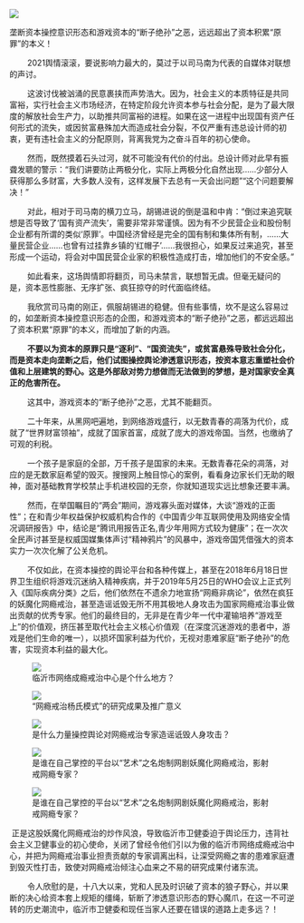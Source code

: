 <p><img src="https://github.com/ZjzMisaka/iaders/tree/master/img/2022/01/9a6df-0067hHJjly1gxp1bsv278j30dc07imxy.jpg"></p>
<div class="preface_v2">垄断资本操控意识形态和游戏资本的“断子绝孙”之恶，远远超出了资本积累“原罪”的本义！</div>
<p><span id="more-11033"></span></p>
<div class="WB_editor_iframe_new">
<p>​​&nbsp; &nbsp; &nbsp; &nbsp; 2021舆情滚滚，要说影响力最大的，莫过于以司马南为代表的自媒体对联想的声讨。</p>
<p>&nbsp; &nbsp; &nbsp; &nbsp; 这波讨伐被汹涌的民意裹挟而声势浩大。因为，社会主义的本质特征是共同富裕，实行社会主义市场经济，在特定阶段允许资本参与社会分配，是为了最大限度的解放社会生产力，以助推共同富裕的进程。如果在这一进程中出现国有资产任何形式的流失，或因贫富悬殊加大而造成社会分裂，不仅严重有违总设计师的初衷，更有违社会主义的分配原则，背离我党为之奋斗百年的初心使命。</p>
<p>&nbsp; &nbsp; &nbsp; &nbsp; 然而，既然摸着石头过河，就不可能没有代价的付出。总设计师对此早有振聋发聩的警示：“我们讲要防止两极分化，实际上两极分化自然出现……少部分人获得那么多财富，大多数人没有，这样发展下去总有一天会出问题”“这个问题要解决！”</p>
<p>&nbsp; &nbsp; &nbsp; &nbsp; 对此，相对于司马南的横刀立马，胡锡进说的倒是温和中肯：“倒过来追究联想是否导致了‘国有资产流失’，需要非常非常谨慎。因为有不少民营企业和股份制企业都有所谓的类似‘原罪’。中国经济曾经是完全的国有制和集体所有制，……大量民营企业……也曾有过挂靠乡镇的‘红帽子’……我很担心，如果反过来追究，甚至形成一个运动，将会对中国民营企业家的积极性造成打击，增加他们的不安全感。”</p>
<p>&nbsp; &nbsp; &nbsp; &nbsp; 如此看来，这场舆情即将翻页，司马未禁言，联想暂无虞。但毫无疑问的是，资本恶性膨胀、无序扩张、疯狂掠夺的时代面临终结。</p>
<p>&nbsp; &nbsp; &nbsp; &nbsp; 我欣赏司马南的刚正，佩服胡锡进的稳健。但有些事情，坎不是这么容易过的，如垄断资本操控意识形态的企图，和游戏资本的“断子绝孙”之恶，都远远超出了资本积累“原罪”的本义，而增加了新的内涵。</p>
<p>&nbsp; &nbsp; &nbsp; &nbsp;&nbsp;<strong>不要以为资本的原罪只是“逐利”、“国资流失”，或贫富悬殊导致社会分化，而是资本走向垄断之后，他们试图操控舆论渗透意识形态，按资本意志重塑社会价值和上层建筑的野心。这是外部敌对势力想做而无法做到的梦想，是对国家安全真正的危害所在。</strong></p>
<p>&nbsp; &nbsp; &nbsp; &nbsp; 这其中，游戏资本的“断子绝孙”之恶，尤其不能翻页。</p>
<p>&nbsp; &nbsp; &nbsp; &nbsp; 二十年来，从黑网吧遍地，到网络游戏盛行，以无数青春的凋落为代价，成就了“世界财富领袖”，成就了国家首富，成就了庞大的游戏帝国。当然，也缴纳了可观的利税。</p>
<p>&nbsp; &nbsp; &nbsp; &nbsp; 一个孩子是家庭的全部，万千孩子是国家的未来。无数青春花朵的凋落，对应的是无数家庭希望的毁灭。搜搜网上触目惊心的案例，看看身边家长们无助的眼神，面对基础教育学校禁止手机进校园的无奈，你就知道现实远比想象还要丰满。</p>
<p>&nbsp; &nbsp; &nbsp; &nbsp; 然而，在举国瞩目的“两会”期间，游戏寡头面对媒体，大谈“游戏的正面性”；在和青少年权益保护权威机构合作的《中国青少年互联网使用及网络安全情况调研报告》中，结论是“腾讯用报告正名,青少年用网方式较为健康”；在一次次全民声讨甚至是权威国媒集体声讨“精神鸦片”的风暴中，游戏帝国凭借强大的资本实力一次次化解了公关危机。</p>
<p>&nbsp; &nbsp; &nbsp; &nbsp; 不仅如此，在资本操控的舆论平台和各种传媒上，甚至在2018年6月18日世界卫生组织将游戏沉迷纳入精神疾病，并于2019年5月25日的WHO会议上正式列入《国际疾病分类》之后，他们依然在不遗余力地宣扬“网瘾非病论”，依然在疯狂的妖魔化网瘾戒治，甚至造谣诋毁无所不用其极地人身攻击为国家网瘾戒治事业做出贡献的优秀专家。他们的最终目的，无非是在青少年一代中灌输培养“游戏至上”的价值观，挤压甚至取代社会主义核心价值观（在深度沉迷游戏的患者中，游戏是他们生命的唯一），以损坏国家利益为代价，无视对患难家庭“断子绝孙”的危害，实现资本利益的最大化。</p>
<figure class="image"><img src="https://github.com/ZjzMisaka/iaders/tree/master/img/2022/01/505c3-0067hHJjly1gxoqwkl0kej30m9077401.jpg"><figcaption>临沂市网络成瘾戒治中心是个什么地方？</figcaption></figure>
<figure class="image"><img src="https://github.com/ZjzMisaka/iaders/tree/master/img/2022/01/994db-0067hHJjly1gxoqwyij9hj30gm0ay0ub.jpg"><figcaption>“网瘾戒治杨氏模式”的研究成果及推广意义</figcaption></figure>
<figure class="image"><img src="https://github.com/ZjzMisaka/iaders/tree/master/img/2022/01/c4100-0067hHJjly1gxoqxd9vv0j30ly0lc77a.jpg"><figcaption>是什么力量操控舆论对网瘾戒治专家造谣诋毁人身攻击？</figcaption></figure>
<figure class="image image_resized"><img src="https://github.com/ZjzMisaka/iaders/tree/master/img/2022/01/6c1e1-0067hHJjly1gxoqxn92qnj30le0kvgpd.jpg"><figcaption>是谁在自己掌控的平台以“艺术”之名炮制网剧妖魔化网瘾戒治，影射戒网瘾专家？</figcaption></figure>
<figure class="image"><img src="https://github.com/ZjzMisaka/iaders/tree/master/img/2022/01/937f0-0067hHJjly1gxoyjjhof0j30sa0bowha.jpg"><figcaption>是谁在自己掌控的平台以“艺术”之名炮制网剧妖魔化网瘾戒治，影射戒网瘾专家？</figcaption></figure>
<p>&nbsp;正是这股妖魔化网瘾戒治的炒作风浪，导致临沂市卫健委迫于舆论压力，违背社会主义卫健事业的初心使命，关闭了曾经令他们引以为傲的临沂市网络成瘾戒治中心，并把为网瘾戒治事业担责贡献的专家调离出科，让深受网瘾之害的患难家庭遭到毁灭性打击，致使对网瘾戒治倾注心血来之不易的研究成果付诸东流。</p>
<p>&nbsp; &nbsp; &nbsp; &nbsp; 令人欣慰的是，十八大以来，党和人民及时识破了资本的狼子野心，并以果断的决心给资本套上规矩的缰绳，斩断了渗透意识形态的野心魔爪，在这一不可逆转的历史潮流中，临沂市卫健委和现任当家人还要在错误的道路上走多远？！</p>